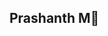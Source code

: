 ## Prashanth M👋

<!--
**Prashanthyashwanth/Prashanthyashwanth** is a ✨ _special_ ✨ repository because its `README.md` (this file) appears on your GitHub profile.

Here are some ideas to get you started:

- 🔭 I’m currently working on .something innovative..
- 🌱 I’m currently learning .AIandML..
- 👯 I’m looking to collaborate on .Webdeveloper and AI and ML analytics..
- 🤔 I’m looking for help with .coding..
- 💬 Ask me about .Mathematics and Aptitude..
- 📫 How to reach me: ...
- 😄 Pronouns: ...
- ⚡ Fun fact: .I waste my time in games..
-->
